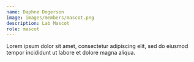 ```yaml
---
name: Daphne Dogerson
image: images/members/mascot.png
description: Lab Mascot
role: mascot
---
```


Lorem ipsum dolor sit amet, consectetur adipiscing elit, sed do eiusmod tempor incididunt ut labore et dolore magna aliqua.
